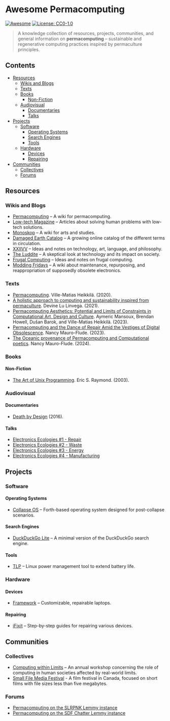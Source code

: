 # Awesome Permacomputing 
[![Awesome](https://awesome.re/badge.svg)](https://awesome.re)
[![License: CC0-1.0](https://img.shields.io/badge/License-CC0_1.0-lightgrey.svg)](http://creativecommons.org/publicdomain/zero/1.0/)

> A knowledge collection of resources, projects, communities, and general information on **permacomputing** – sustainable and regenerative computing practices inspired by permaculture principles.

## Contents

- [Resources](#resources)
  - [Wikis and Blogs](#wikis-and-blogs)
  - [Texts](#texts)
  - [Books](#books)
    - [Non-Fiction](#non-fiction)
  - [Audiovisual](#audiovisual)
    - [Documentaries](#documentaries)
    - [Talks](#talks)
- [Projects](#projects)
  - [Software](#software)
    - [Operating Systems](#operating-systems)
    - [Search Engines](#search-engines)
    - [Tools](#tools)
  - [Hardware](#hardware)
    - [Devices](#devices)
    - [Repairing](#repairing)
- [Communities](#communities)
  - [Collectives](#collectives)
  - [Forums](#forums)
    

## Resources

### Wikis and Blogs
  - [Permacomputing](https://permacomputing.net) – A wiki for permacomputing.
  - [Low-tech Magazine](https://www.lowtechmagazine.com/) – Articles about solving human problems with low-tech solutions.
  - [Monoskop](https://monoskop.org/) – A wiki for arts and studies.
  - [Damaged Earth Catalog](https://damaged.bleu255.com/) – A growing online catalog of the different terms in circulation.
  - [XXIIVV](https://wiki.xxiivv.com/site/home.html) – Ideas and notes on technology, art, language, and philosophy.
  - [The Luddite](https://theluddite.org/) – A skeptical look at technology and its impact on society.
  - [Frugal Computing](https://frugalcomputing.neocities.org/) – Ideas and notes on frugal computing.
  - [Modding Fridays](https://moddingfridays.bleu255.com/) – A wiki about maintenance, repurposing, and reappropriation of supposedly obsolete electronics.

### Texts
  - [Permacomputing](http://viznut.fi/files/texts-en/permacomputing.html). Ville-Matias Heikkilä. (2020).
  - [A holistic approach to computing and sustainability inspired from permaculture](https://wiki.xxiivv.com/site/permacomputing.html). Devine Lu Linvega. (2021).
  - [Permacomputing Aesthetics: Potential and Limits of Constraints in Computational Art, Design and Culture](https://limits.pubpub.org/pub/6loh1eqi/release/1). Aymeric Mansoux, Brendan Howell, Dušan Barok, and Ville-Matias Heikkilä. (2023).
  - [Permacomputing and the Dance of Repair Amid the Vestiges of Digital Obsolescence](https://networkcultures.org/performanceofcode/2023/09/05/the-dance-of-repair-amid-the-vestiges-of-digital-obsolescence/). Nancy Mauro-Flude. (2023).
  - [The Oceanic provenance of Permacomputing and Computational poetics](https://www.autoluminescence.institute/resources/library/intro-oceanic_provenance_permacomputing_codework/). Nancy Mauro-Flude. (2024).

### Books
  #### Non-Fiction
  - [The Art of Unix Programming](http://www.catb.org/esr/writings/taoup/html/index.html). Eric S. Raymond. (2003).

### Audiovisual
  #### Documentaries
  - [Death by Design](https://www.imdb.com/title/tt5693890/) (2016).

  #### Talks
  - [Electronics Ecologies #1 - Repair](https://www.youtube.com/playlist?list=PLE_y90GftjpbQr8TyY-md0znvPrsrfHd8)
  - [Electronics Ecologies #2 - Waste](https://www.youtube.com/playlist?list=PLE_y90GftjpZbr0HN3dZZ9eJ36LtyHzXQ)
  - [Electronics Ecologies #3 - Energy](https://www.youtube.com/playlist?list=PLE_y90GftjpY1jBRaT0kdJxZV1SkF2-Zm)
  - [Electronics Ecologies #4 - Manufacturing](https://www.youtube.com/playlist?list=PLE_y90GftjpaX_vV7Q5QHOSmhJa0DEmB0)

## Projects

### Software

#### Operating Systems
  - [Collapse OS](http://collapseos.org/) – Forth-based operating system designed for post-collapse scenarios.

#### Search Engines
  - [DuckDuckGo Lite](https://lite.duckduckgo.com/lite) – A minimal version of the DuckDuckGo search engine.

#### Tools
  - [TLP](https://linrunner.de/tlp/) – Linux power management tool to extend battery life.


### Hardware

#### Devices
  - [Framework](https://frame.work/) – Customizable, repairable laptops.

#### Repairing
  - [iFixit](https://www.ifixit.com/Guide) – Step-by-step guides for repairing various devices.

## Communities

### Collectives

  - [Computing within Limits](https://limits.pubpub.org/) – An annual workshop concerning the role of computing in human societies affected by real-world limits.
  - [Small File Media Festival](https://smallfile.ca/) - A film festival in Canada, focused on short films with file sizes less than five megabytes.

### Forums
 - [Permacomputing on the SLRPNK Lemmy instance](https://slrpnk.net/c/permacomputing)
 - [Permacomputing on the SDF Chatter Lemmy instance](https://lemmy.sdf.org/c/permacomputing)
